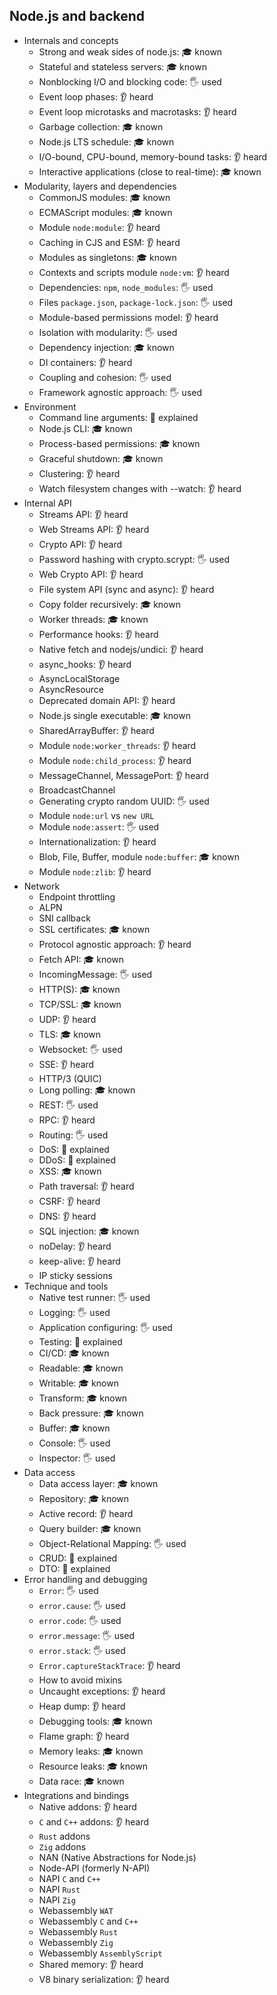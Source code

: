 ## Node.js and backend

- Internals and concepts
  - Strong and weak sides of node.js: 🎓 known
  - Stateful and stateless servers: 🎓 known
  - Nonblocking I/O and blocking code: 🖐️ used
  - Event loop phases: 👂 heard
  - Event loop microtasks and macrotasks: 👂 heard
  - Garbage collection: 🎓 known
  - Node.js LTS schedule: 🎓 known
  - I/O-bound, CPU-bound, memory-bound tasks: 👂 heard
  - Interactive applications (close to real-time): 🎓 known
- Modularity, layers and dependencies
  - CommonJS modules: 🎓 known
  - ECMAScript modules: 🎓 known
  - Module `node:module`: 👂 heard
  - Caching in CJS and ESM: 👂 heard
  - Modules as singletons: 🎓 known
  - Contexts and scripts module `node:vm`: 👂 heard
  - Dependencies: `npm`, `node_modules`: 🖐️ used
  - Files `package.json`, `package-lock.json`: 🖐️ used
  - Module-based permissions model: 👂 heard
  - Isolation with modularity: 🖐️ used
  - Dependency injection: 🎓 known
  - DI containers: 👂 heard
  - Coupling and cohesion: 🖐️ used
  - Framework agnostic approach: 🖐️ used
- Environment
  - Command line arguments: 🙋 explained
  - Node.js CLI: 🎓 known
  - Process-based permissions: 🎓 known
  - Graceful shutdown: 🎓 known
  - Clustering: 👂 heard
  - Watch filesystem changes with --watch: 👂 heard
- Internal API
  - Streams API: 👂 heard
  - Web Streams API: 👂 heard
  - Crypto API: 👂 heard
  - Password hashing with crypto.scrypt: 🖐️ used
  - Web Crypto API: 👂 heard
  - File system API (sync and async): 👂 heard
  - Copy folder recursively: 🎓 known
  - Worker threads: 🎓 known
  - Performance hooks: 👂 heard
  - Native fetch and nodejs/undici: 👂 heard
  - async_hooks: 👂 heard
  - AsyncLocalStorage
  - AsyncResource
  - Deprecated domain API: 👂 heard
  - Node.js single executable: 🎓 known
  - SharedArrayBuffer: 👂 heard
  - Module `node:worker_threads`: 👂 heard
  - Module `node:child_process`: 👂 heard
  - MessageChannel, MessagePort: 👂 heard
  - BroadcastChannel
  - Generating crypto random UUID: 🖐️ used
  - Module `node:url` vs `new URL`
  - Module `node:assert`: 🖐️ used
  - Internationalization: 👂 heard
  - Blob, File, Buffer, module `node:buffer`: 🎓 known
  - Module `node:zlib`: 👂 heard
- Network
  - Endpoint throttling
  - ALPN
  - SNI callback
  - SSL certificates: 🎓 known
  - Protocol agnostic approach: 👂 heard
  - Fetch API: 🎓 known
  - IncomingMessage: 🖐️ used
  - HTTP(S): 🎓 known
  - TCP/SSL: 🎓 known
  - UDP: 👂 heard
  - TLS: 🎓 known
  - Websocket: 🖐️ used
  - SSE: 👂 heard
  - HTTP/3 (QUIC)
  - Long polling: 🎓 known
  - REST: 🖐️ used
  - RPC: 👂 heard
  - Routing: 🖐️ used
  - DoS: 🙋 explained
  - DDoS: 🙋 explained
  - XSS: 🎓 known
  - Path traversal: 👂 heard
  - CSRF: 👂 heard
  - DNS: 👂 heard
  - SQL injection: 🎓 known
  - noDelay: 👂 heard
  - keep-alive: 👂 heard
  - IP sticky sessions
- Technique and tools
  - Native test runner: 🖐️ used
  - Logging: 🖐️ used
  - Application configuring: 🖐️ used
  - Testing: 🙋 explained
  - CI/CD: 🎓 known
  - Readable: 🎓 known
  - Writable: 🎓 known
  - Transform: 🎓 known
  - Back pressure: 🎓 known
  - Buffer: 🎓 known
  - Console: 🖐️ used
  - Inspector: 🖐️ used
- Data access
  - Data access layer: 🎓 known
  - Repository: 🎓 known
  - Active record: 👂 heard
  - Query builder: 🎓 known
  - Object-Relational Mapping: 🖐️ used
  - CRUD: 🙋 explained
  - DTO: 🙋 explained
- Error handling and debugging
  - `Error`: 🖐️ used
  - `error.cause`: 🖐️ used
  - `error.code`: 🖐️ used
  - `error.message`: 🖐️ used
  - `error.stack`: 🖐️ used
  - `Error.captureStackTrace`: 👂 heard
  - How to avoid mixins
  - Uncaught exceptions: 👂 heard
  - Heap dump: 👂 heard
  - Debugging tools: 🎓 known
  - Flame graph: 👂 heard
  - Memory leaks: 🎓 known
  - Resource leaks: 🎓 known
  - Data race: 🎓 known
- Integrations and bindings
  - Native addons: 👂 heard
  - `C` and `C++` addons: 👂 heard
  - `Rust` addons
  - `Zig` addons
  - NAN (Native Abstractions for Node.js)
  - Node-API (formerly N-API)
  - NAPI `C` and `C++`
  - NAPI `Rust`
  - NAPI `Zig`
  - Webassembly `WAT`
  - Webassembly `C` and `C++`
  - Webassembly `Rust`
  - Webassembly `Zig`
  - Webassembly `AssemblyScript`
  - Shared memory: 👂 heard
  - V8 binary serialization: 👂 heard
